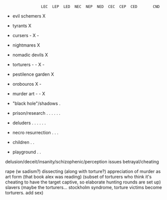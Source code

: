 
                    LEC  LEP  LED  NEC  NEP  NED  CEC  CEP  CED       CND
- evil schemers      X
- tyrants                 X
- cursers                 -    X              -
- nightmares                        X
- nomadic devils                         X
- torturers                    -         -    X              -
- pestilence garden                                X
- orobouros                                             X    -
- murder art                   -              -              X

- "black hole"/shadows                        .
- prison/research         .    .         .    .         .    .
- deluders                     .    .    .    .         .    .
- necro resurrection                     .         .    .
- children                          .              .
- playground                        .              .



delusion/deceit/insanity/schizophenic/perception issues
betrayal/cheating

rape (w sadism?)
dissecting (along with torture?)
appreciation of murder as art form (that book alex was reading) (subset of torturers who think it's cheating to have the target captive, so elaborate hunting rounds are set up)
slavers (maybe the torturers... stockholm syndrome, torture victims become torturers. add sex)



